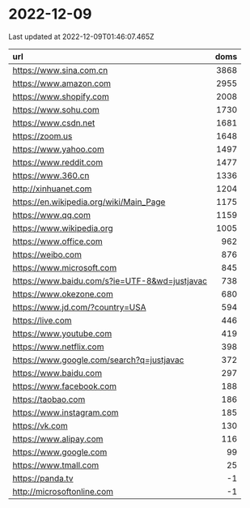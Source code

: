 # 2022-12-09

<!-- BEGIN -->
Last updated at 2022-12-09T01:46:07.465Z

url | doms
:- | -:
https://www.sina.com.cn | 3868
https://www.amazon.com | 2955
https://www.shopify.com | 2008
https://www.sohu.com | 1730
https://www.csdn.net | 1681
https://zoom.us | 1648
https://www.yahoo.com | 1497
https://www.reddit.com | 1477
https://www.360.cn | 1336
http://xinhuanet.com | 1204
https://en.wikipedia.org/wiki/Main_Page | 1175
https://www.qq.com | 1159
https://www.wikipedia.org | 1005
https://www.office.com | 962
https://weibo.com | 876
https://www.microsoft.com | 845
https://www.baidu.com/s?ie=UTF-8&wd=justjavac | 738
https://www.okezone.com | 680
https://www.jd.com/?country=USA | 594
https://live.com | 446
https://www.youtube.com | 419
https://www.netflix.com | 398
https://www.google.com/search?q=justjavac | 372
https://www.baidu.com | 297
https://www.facebook.com | 188
https://taobao.com | 186
https://www.instagram.com | 185
https://vk.com | 130
https://www.alipay.com | 116
https://www.google.com | 99
https://www.tmall.com | 25
https://panda.tv | -1
http://microsoftonline.com | -1
<!-- END -->
